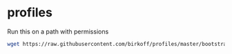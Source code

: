 profiles
========

Run this on a path with permissions

```bash
wget https://raw.githubusercontent.com/birkoff/profiles/master/bootstrap.sh && sh ./bootstrap.sh
```
